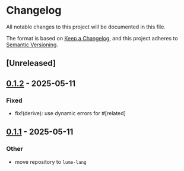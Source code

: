 # Changelog

All notable changes to this project will be documented in this file.

The format is based on [Keep a Changelog](https://keepachangelog.com/en/1.0.0/),
and this project adheres to [Semantic Versioning](https://semver.org/spec/v2.0.0.html).

## [Unreleased]

## [0.1.2](https://github.com/lume-lang/error_snippet/compare/error_snippet_derive-v0.1.1...error_snippet_derive-v0.1.2) - 2025-05-11

### Fixed

- fix!(derive): use dynamic errors for #[related]

## [0.1.1](https://github.com/lume-lang/error_snippet/compare/error_snippet_derive-v0.1.0...error_snippet_derive-v0.1.1) - 2025-05-11

### Other

- move repository to `lume-lang`
